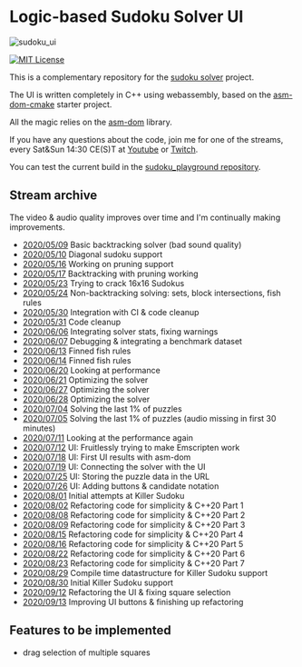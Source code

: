 # Logic-based Sudoku Solver UI

![sudoku_ui](https://socialify.git.ci/HappyCerberus/sudoku_ui/image?description=1&descriptionEditable=WASM%20UI%20for%20the%20Sudoku%20Solver%20that%20doesn%27t%20guess.&font=KoHo&forks=1&language=1&owner=1&pattern=Signal&stargazers=1&theme=Light)

[![MIT License](https://img.shields.io/badge/License-MIT-yellow.svg)](https://github.com/HappyCerberus/sudoku/blob/master/LICENSE)

This is a complementary repository for the [sudoku solver](https://happycerberus.github.io/sudoku/) project.

The UI is written completely in C++ using webassembly, based on the [asm-dom-cmake](https://github.com/ArthurSonzogni/asm-dom-cmake) starter project.

All the magic relies on the [asm-dom](https://github.com/mbasso/asm-dom) library.

If you have any questions about the code, join me for one of the streams, every Sat&Sun 14:30 CE(S)T at [Youtube](https://www.youtube.com/user/HappyCerberus) or [Twitch](https://twitch.tv/happycerberus).

You can test the current build in the [sudoku_playground repository](https://happycerberus.github.io/sudoku_playground/).

## Stream archive

The video & audio quality improves over time and I'm continually making improvements.

* [2020/05/09](https://www.youtube.com/watch?v=5sWMJq4A7w8) Basic backtracking solver (bad sound quality)
* [2020/05/10](https://www.youtube.com/watch?v=V4AI9G5i_SE) Diagonal sudoku support
* [2020/05/16](https://www.youtube.com/watch?v=DRZIKmg4SlI) Working on pruning support
* [2020/05/17](https://www.youtube.com/watch?v=TaL9mO_nx_k) Backtracking with pruning working
* [2020/05/23](https://www.youtube.com/watch?v=bBplxuWt6Uw) Trying to crack 16x16 Sudokus
* [2020/05/24](https://www.youtube.com/watch?v=TJvSay58Kts) Non-backtracking solving: sets, block intersections, fish rules 
* [2020/05/30](https://www.youtube.com/watch?v=2NGetdNAMMY) Integration with CI & code cleanup
* [2020/05/31](https://www.youtube.com/watch?v=Z9soPicHYlQ) Code cleanup
* [2020/06/06](https://www.youtube.com/watch?v=1BDzCkx2H3M) Integrating solver stats, fixing warnings
* [2020/06/07](https://www.youtube.com/watch?v=tTQywLiZ9sk) Debugging & integrating a benchmark dataset
* [2020/06/13](https://www.youtube.com/watch?v=JLhMUNtEJoY) Finned fish rules
* [2020/06/14](https://www.youtube.com/watch?v=muoFClZMEsQ) Finned fish rules
* [2020/06/20](https://www.youtube.com/watch?v=D1WXQlXBE4c) Looking at performance
* [2020/06/21](https://www.youtube.com/watch?v=naaq102wGX4) Optimizing the solver
* [2020/06/27](https://www.youtube.com/watch?v=k1C8PTeFuDM) Optimizing the solver
* [2020/06/28](https://www.youtube.com/watch?v=KUlmMBJ86o0) Optimizing the solver
* [2020/07/04](https://www.youtube.com/watch?v=geyO9bl_UJ4) Solving the last 1% of puzzles
* [2020/07/05](https://www.youtube.com/watch?v=IP1qALIQAow) Solving the last 1% of puzzles (audio missing in first 30 minutes)
* [2020/07/11](https://www.youtube.com/watch?v=0jpjYkazQ9k) Looking at the performance again
* [2020/07/12](https://www.youtube.com/watch?v=8KMKMgw0GAE) UI: Fruitlessly trying to make Emscripten work
* [2020/07/18](https://www.youtube.com/watch?v=HRfkPYK9Ldg) UI: First UI results with asm-dom
* [2020/07/19](https://www.youtube.com/watch?v=WKybY8xVm6g) UI: Connecting the solver with the UI
* [2020/07/25](https://www.youtube.com/watch?v=Q0PMst3mHsM) UI: Storing the puzzle data in the URL
* [2020/07/26](https://www.youtube.com/watch?v=t9BHhHa8aHU) UI: Adding buttons & candidate notation
* [2020/08/01](https://www.youtube.com/watch?v=wzThLGjnNc4) Initial attempts at Killer Sudoku
* [2020/08/02](https://www.youtube.com/watch?v=VcP9sCdq2UA) Refactoring code for simplicity & C++20 Part 1
* [2020/08/08](https://www.youtube.com/watch?v=7HCIzoYdcgk) Refactoring code for simplicity & C++20 Part 2
* [2020/08/09](https://www.youtube.com/watch?v=sIlTAofJqI4) Refactoring code for simplicity & C++20 Part 3
* [2020/08/15](https://www.youtube.com/watch?v=42z1t8BwFcQ) Refactoring code for simplicity & C++20 Part 4
* [2020/08/16](https://www.youtube.com/watch?v=mmMSGK9da9o) Refactoring code for simplicity & C++20 Part 5
* [2020/08/22](https://www.youtube.com/watch?v=UhhJV4TsJcw) Refactoring code for simplicity & C++20 Part 6
* [2020/08/23](https://www.youtube.com/watch?v=qs7kNE5G6Ls) Refactoring code for simplicity & C++20 Part 7
* [2020/08/29](https://www.youtube.com/watch?v=P2tKrxSYwLA) Compile time datastructure for Killer Sudoku support
* [2020/08/30](https://www.youtube.com/watch?v=olakOvh8qgo) Initial Killer Sudoku support
* [2020/09/12](https://www.youtube.com/watch?v=exqbUQYD0Sk) Refactoring the UI & fixing square selection
* [2020/09/13](https://www.youtube.com/watch?v=ftmvQJjOoTU) Improving UI buttons & finishing up refactoring

## Features to be implemented

* drag selection of multiple squares
